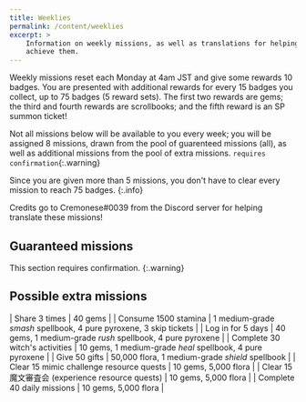 ```yaml
---
title: Weeklies
permalink: /content/weeklies
excerpt: >
    Information on weekly missions, as well as translations for helping you
    achieve them.
---
```


Weekly missions reset each Monday at 4am JST and give some rewards 10 badges.
You are presented with additional rewards for every 15 badges you collect, up to
75 badges (5 reward sets). The first two rewards are gems; the third and fourth
rewards are scrollbooks; and the fifth reward is an SP summon ticket!

Not all missions below will be available to you every week; you will be assigned
8 missions, drawn from the pool of guarenteed missions (all), as well as
additional missions from the pool of extra missions. `requires
confirmation`{:.warning}

Since you are given more than 5 missions, you don't have to clear every mission
to reach 75 badges.
{:.info}

Credits go to Cremonese#0039 from the Discord server for helping translate these
missions!

## Guaranteed missions

This section requires confirmation.
{:.warning}

## Possible extra missions

| Share 3 times                                    | 40 gems                                                           |
| Consume 1500 stamina                             | 1 medium-grade *smash* spellbook, 4 pure pyroxene, 3 skip tickets |
| Log in for 5 days                                | 40 gems, 1 medium-grade *rush* spellbook, 4 pure pyroxene         |
| Complete 30 witch's activities                   | 10 gems, 1 medium-grade *heal* spellbook, 4 pure pyroxene         |
| Give 50 gifts                                    | 50,000 flora, 1 medium-grade *shield* spellbook                   |
| Clear 15 mimic challenge resource quests         | 10 gems, 5,000 flora                                              |
| Clear 15 魔文審査会 (experience resource quests) | 10 gems, 5,000 flora                                              |
| Complete 40 daily missions                       | 10 gems, 5,000 flora                                              |
